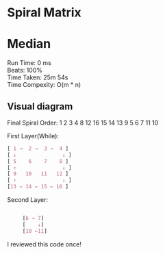 Spiral Matrix
=========
# Median
Run Time: 0 ms              
Beats: 100%      
Time Taken: 25m 54s    
Time Compexity: O(m * n)   

## Visual diagram

Final Spiral Order: 1 2 3 4 8 12 16 15 14 13 9 5 6 7 11 10   

First Layer(While):    
```css
[ 1 →  2 →  3 →  4 ]
[ ↓               ↓ ]
[ 5    6    7    8 ]
[ ↑               ↓ ]
[ 9   10   11   12 ]
[ ↑               ↓ ]
[13 ← 14 ← 15 ← 16 ]
```

Second Layer:
``` css

     [6 → 7]
     [    ↓]
     [10 ←11]

```

I reviewed this code once!
